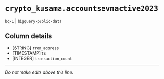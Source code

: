 # `crypto_kusama.accountsevmactive2023`
`bq-1` | `bigquery-public-data`

## Column details
* [STRING]    `from_address`
* [TIMESTAMP] `ts`
* [INTEGER]   `transaction_count`

-------------------------------------------------------------------------------
*Do not make edits above this line.*
